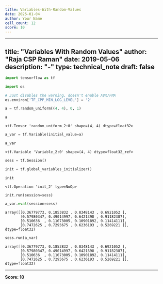 ```yaml
---
title: Variables-With-Random-Values
date: 2025-01-04
author: Your Name
cell_count: 12
score: 10
---
```


---
title: "Variables With Random Values"
author: "Raja CSP Raman"
date: 2019-05-06
description: "-"
type: technical_note
draft: false
---

```python
import tensorflow as tf

import os

# Just disables the warning, doesn't enable AVX/FMA
os.environ['TF_CPP_MIN_LOG_LEVEL'] = '2'
```


```python
a = tf.random_uniform((4, 4), 0, 1)
```


```python
a
```




    <tf.Tensor 'random_uniform_2:0' shape=(4, 4) dtype=float32>




```python
a_var = tf.Variable(initial_value=a)
```


```python
a_var
```




    <tf.Variable 'Variable_2:0' shape=(4, 4) dtype=float32_ref>




```python
sess = tf.Session()
```


```python
init = tf.global_variables_initializer()
```


```python
init
```




    <tf.Operation 'init_2' type=NoOp>




```python
init.run(session=sess)
```


```python
a_var.eval(session=sess)
```




    array([[0.36779773, 0.1853832 , 0.8348143 , 0.6921052 ],
           [0.57980347, 0.49014997, 0.6421398 , 0.91182387],
           [0.510636  , 0.11073005, 0.10901892, 0.11414111],
           [0.7472625 , 0.7295675 , 0.6236193 , 0.5269221 ]], dtype=float32)




```python
sess.run(a_var)
```




    array([[0.36779773, 0.1853832 , 0.8348143 , 0.6921052 ],
           [0.57980347, 0.49014997, 0.6421398 , 0.91182387],
           [0.510636  , 0.11073005, 0.10901892, 0.11414111],
           [0.7472625 , 0.7295675 , 0.6236193 , 0.5269221 ]], dtype=float32)




---
**Score: 10**